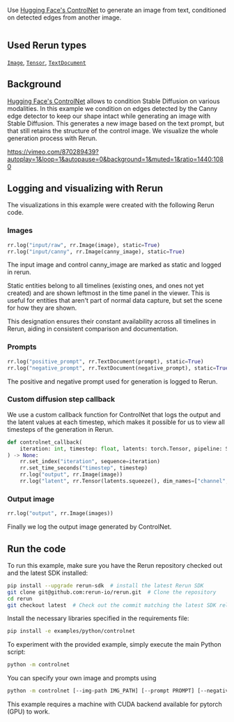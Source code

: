 <!--[metadata]
title = "ControlNet"
tags = ["ControlNet", "Canny", "Hugging Face", "Stable diffusion", "Tensor", "Text"]
thumbnail = "https://static.rerun.io/controlnet/2e984b27dd8120fb89d4e805df9da506ea6d9138/480w.png"
thumbnail_dimensions = [480, 480]
-->

Use [Hugging Face's ControlNet](https://huggingface.co/docs/diffusers/using-diffusers/controlnet#controlnet) to generate an image from text, conditioned on detected edges from another image.

<picture>
  <source media="(max-width: 480px)" srcset="https://static.rerun.io/controlnet/8aace9c59a423c2eeabe4b7f9abb5187559c52e8/480w.png">
  <source media="(max-width: 768px)" srcset="https://static.rerun.io/controlnet/8aace9c59a423c2eeabe4b7f9abb5187559c52e8/768w.png">
  <source media="(max-width: 1024px)" srcset="https://static.rerun.io/controlnet/8aace9c59a423c2eeabe4b7f9abb5187559c52e8/1024w.png">
  <source media="(max-width: 1200px)" srcset="https://static.rerun.io/controlnet/8aace9c59a423c2eeabe4b7f9abb5187559c52e8/1200w.png">
  <img src="https://static.rerun.io/controlnet/8aace9c59a423c2eeabe4b7f9abb5187559c52e8/full.png" alt="">
</picture>


## Used Rerun types
[`Image`](https://www.rerun.io/docs/reference/types/archetypes/image), [`Tensor`](https://www.rerun.io/docs/reference/types/archetypes/tensor), [`TextDocument`](https://www.rerun.io/docs/reference/types/archetypes/text_document)


## Background
[Hugging Face's ControlNet](https://huggingface.co/docs/diffusers/using-diffusers/controlnet#controlnet) allows to condition Stable Diffusion on various modalities. In this example we condition on edges detected by the Canny edge detector to keep our shape intact while generating an image with Stable Diffusion. This generates a new image based on the text prompt, but that still retains the structure of the control image. We visualize the whole generation process with Rerun.

https://vimeo.com/870289439?autoplay=1&loop=1&autopause=0&background=1&muted=1&ratio=1440:1080

## Logging and visualizing with Rerun
The visualizations in this example were created with the following Rerun code.

### Images
```python
rr.log("input/raw", rr.Image(image), static=True)
rr.log("input/canny", rr.Image(canny_image), static=True)
```
The input image and control canny_image are marked as static and logged in rerun.

Static entities belong to all timelines (existing ones, and ones not yet created) and are shown leftmost in the time panel in the viewer. This is useful for entities that aren't part of normal data capture, but set the scene for how they are shown.

This designation ensures their constant availability across all timelines in Rerun, aiding in consistent comparison and documentation.

### Prompts
```python
rr.log("positive_prompt", rr.TextDocument(prompt), static=True)
rr.log("negative_prompt", rr.TextDocument(negative_prompt), static=True)
```
The positive and negative prompt used for generation is logged to Rerun.

### Custom diffusion step callback
We use a custom callback function for ControlNet that logs the output and the latent values at each timestep, which makes it possible for us to view all timesteps of the generation in Rerun.
```python
def controlnet_callback(
    iteration: int, timestep: float, latents: torch.Tensor, pipeline: StableDiffusionXLControlNetPipeline
) -> None:
    rr.set_index("iteration", sequence=iteration)
    rr.set_time_seconds("timestep", timestep)
    rr.log("output", rr.Image(image))
    rr.log("latent", rr.Tensor(latents.squeeze(), dim_names=["channel", "height", "width"]))
```

### Output image
```python
rr.log("output", rr.Image(images))
```
Finally we log the output image generated by ControlNet.

## Run the code

To run this example, make sure you have the Rerun repository checked out and the latest SDK installed:
```bash
pip install --upgrade rerun-sdk  # install the latest Rerun SDK
git clone git@github.com:rerun-io/rerun.git  # Clone the repository
cd rerun
git checkout latest  # Check out the commit matching the latest SDK release
```

Install the necessary libraries specified in the requirements file:
```bash
pip install -e examples/python/controlnet
```

To experiment with the provided example, simply execute the main Python script:
```bash
python -m controlnet
```

You can specify your own image and prompts using
```bash
python -m controlnet [--img-path IMG_PATH] [--prompt PROMPT] [--negative-prompt NEGATIVE_PROMPT]
```

This example requires a machine with CUDA backend available for pytorch (GPU) to work.
